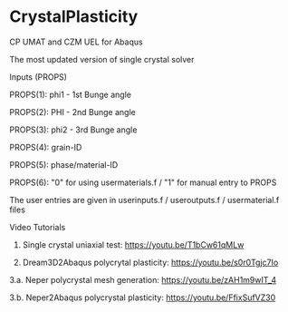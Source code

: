 # CrystalPlasticity
CP UMAT and CZM UEL for Abaqus

The most updated version of single crystal solver

Inputs (PROPS)

PROPS(1): phi1 - 1st Bunge angle

PROPS(2): PHI  - 2nd Bunge angle

PROPS(3): phi2 - 3rd Bunge angle

PROPS(4): grain-ID

PROPS(5): phase/material-ID

PROPS(6): "0" for using usermaterials.f / "1" for manual entry to PROPS


The user entries are given in userinputs.f / useroutputs.f / usermaterial.f files


Video Tutorials
1. Single crystal uniaxial test: https://youtu.be/T1bCw61qMLw

2. Dream3D2Abaqus polycrytal plasticity: https://youtu.be/s0r0Tgjc7Io
   
 3.a. Neper polycrystal mesh generation: https://youtu.be/zAH1m9wIT_4

 3.b. Neper2Abaqus polycrystal plasticity: https://youtu.be/FfixSufVZ30

